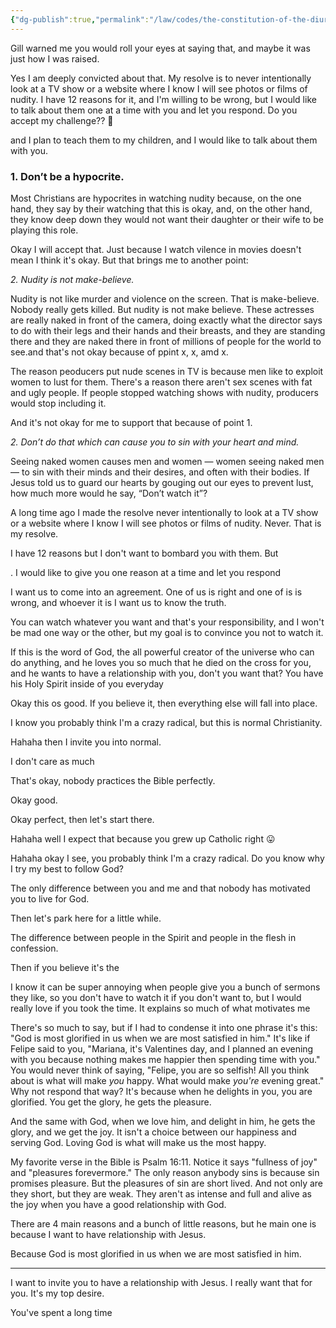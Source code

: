 ```yaml
---
{"dg-publish":true,"permalink":"/law/codes/the-constitution-of-the-diurnal-conduct-of-individual-persons/framework-discussions/nudity-in-movies/my-resolve-and-christian-hedonism/","tags":["checklistitem"],"created":"Nov 8, 2021, 8:19 AM"}
---
```



Gill warned me you would roll your eyes at saying that, and maybe it was just how I was raised.

Yes I am deeply convicted about that. My resolve is to never intentionally look at a TV show or a website where I know I will see photos or films of nudity. I have 12 reasons for it, and I'm willing to be wrong, but I would like to talk about them one at a time with you and let you respond. Do you accept my challenge?? 🤺

and I plan to teach them to my children, and I would like to talk about them with you.

### **1. Don’t be a hypocrite.**

Most Christians are hypocrites in watching nudity because, on the one hand, they say by their watching that this is okay, and, on the other hand, they know deep down they would not want their daughter or their wife to be playing this role.

Okay I will accept that. Just because I watch vilence in movies doesn't mean I think it's okay. But that brings me to another point:

*2. Nudity is not make-believe.*

Nudity is not like murder and violence on the screen. That is make-believe. Nobody really gets killed. But nudity is not make believe. These actresses are really naked in front of the camera, doing exactly what the director says to do with their legs and their hands and their breasts, and they are standing there and they are naked there in front of millions of people for the world to see.and that's not okay because of ppint x, x, amd x.

The reason peoducers put nude scenes in TV is because men like to exploit women to lust for them. There's a reason there aren't sex scenes with fat and ugly people. If people stopped watching shows with nudity, producers would stop including it.

And it's not okay for me to support that because of point 1.

*2. Don’t do that which can cause you to sin with your heart and mind.*

Seeing naked women causes men and women — women seeing naked men — to sin with their minds and their desires, and often with their bodies. If Jesus told us to guard our hearts by gouging out our eyes to prevent lust, how much more would he say, “Don’t watch it”?

A long time ago I made the resolve never intentionally to look at a TV show or a website where I know I will see photos or films of nudity. Never. That is my resolve.

I have 12 reasons but I don't want to bombard you with them. But

. I would like to give you one reason at a time and let you respond

I want us to come into an agreement. One of us is right and one of is is wrong, and whoever it is I want us to know the truth.

You can watch whatever you want and that's your responsibility, and I won't be mad one way or the other, but my goal is to convince you not to watch it.

If this is the word of God, the all powerful creator of the universe who can do anything, and he loves you so much that he died on the cross for you, and he wants to have a relationship with you, don't you want that? You have his Holy Spirit inside of you everyday

Okay this os good. If you believe it, then everything else will fall into place.

I know you probably think I'm a crazy radical, but this is normal Christianity.

Hahaha then I invite you into normal.

I don't care as much

That's okay, nobody practices the Bible perfectly.

Okay good.

Okay perfect, then let's start there.

Hahaha well I expect that because you grew up Catholic right 😛

Hahaha okay I see, you probably think I'm a crazy radical. Do you know why I try my best to follow God?

The only difference between you and me and that nobody has motivated you to live for God.

Then let's park here for a little while.

The difference between people in the Spirit and people in the flesh in confession.

Then if you believe it's the

I know it can be super annoying when people give you a bunch of sermons they like, so you don't have to watch it if you don't want to, but I would really love if you took the time. It explains so much of what motivates me

There's so much to say, but if I had to condense it into one phrase it's this: "God is most glorified in us when we are most satisfied in him." It's like if Felipe said to you, "Mariana, it's Valentines day, and I planned an evening with you because nothing makes me happier then spending time with you." You would never think of saying, "Felipe, you are so selfish! All you think about is what will make *you* happy. What would make *you're* evening great." Why not respond that way? It's because when he delights in you, you are glorified. You get the glory, he gets the pleasure.

And the same with God, when we love him, and delight in him, he gets the glory, and we get the joy. It isn't a choice between our happiness and serving God. Loving God is what will make us the most happy.

My favorite verse in the Bible is Psalm 16:11. Notice it says "fullness of joy" and "pleasures forevermore." The only reason anybody sins is because sin promises pleasure. But the pleasures of sin are short lived. And not only are they short, but they are weak. They aren't as intense and full and alive as the joy when you have a good relationship with God.

There are 4 main reasons and a bunch of little reasons, but he main one is because I want to have relationship with Jesus.

Because God is most glorified in us when we are most satisfied in him.

---

I want to invite you to have a relationship with Jesus. I really want that for you. It's my top desire.

You've spent a long time
